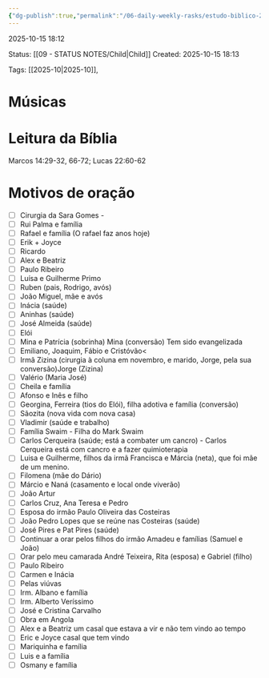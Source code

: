 ```yaml
---
{"dg-publish":true,"permalink":"/06-daily-weekly-rasks/estudo-biblico-2025-10-15/","noteIcon":""}
---
```


2025-10-15 18:12

Status: [[09 - STATUS NOTES/Child\|Child]]
Created: 2025-10-15 18:13

Tags: [[2025-10\|2025-10]], 
 
# Músicas 

# Leitura da Bíblia 
Marcos 14:29-32, 66-72; Lucas 22:60-62 

# Motivos de oração 

- [ ] Cirurgia da Sara Gomes -  
- [ ] Rui Palma e família 
- [ ] Rafael e família (O rafael faz anos hoje)
- [ ] Erik + Joyce 
- [ ] Ricardo 
- [ ] Alex e Beatriz 
- [ ] Paulo Ribeiro 
- [ ] Luísa e Guilherme Primo 
- [ ] Ruben (pais, Rodrigo, avós) 
- [ ] João Miguel, mãe e avós 
- [ ] Inácia (saúde) 
- [ ] Aninhas (saúde) 
- [ ] José Almeida (saúde) 
- [ ] Elói 
- [ ] Mina e Patrícia (sobrinha) Mina (conversão) Tem sido evangelizada 
- [ ] Emiliano, Joaquim, Fábio e Cristóvão< 
- [ ] Irmã Zizina (cirurgia à coluna em novembro, e marido, Jorge, pela sua conversão)Jorge (Zizina) 
- [ ] Valério (Maria José) 
- [ ] Cheila e família 
- [ ] Afonso e Inês e filho 
- [ ] Georgina, Ferreira (tios do Elói), filha adotiva e família (conversão) 
- [ ] Sãozita (nova vida com nova casa) 
- [ ] Vladimir (saúde e trabalho) 
- [ ] Família Swaim - Filha do Mark Swaim 
- [ ] Carlos Cerqueira (saúde; está a combater um cancro) - Carlos Cerqueira está com cancro e a fazer quimioterapia 
- [ ] Luisa e Guilherme, filhos da irmã Francisca e Márcia (neta), que foi mãe de um menino. 
- [ ] Filomena (mãe do Dário) 
- [ ] Márcio e Naná (casamento e local onde viverão) 
- [ ] João Artur 
- [ ] Carlos Cruz, Ana Teresa e Pedro 
- [ ] Esposa do irmão Paulo Oliveira das Costeiras 
- [ ] João Pedro Lopes que se reúne nas Costeiras (saúde) 
- [ ] José Pires e Pat Pires (saúde) 
- [ ] Continuar a orar pelos filhos do irmão Amadeu e famílias (Samuel e João) 
- [ ] Orar pelo meu camarada André Teixeira, Rita (esposa) e Gabriel (filho) 
- [ ] Paulo Ribeiro 
- [ ] Carmen e Inácia 
- [ ] Pelas viúvas 
- [ ] Irm. Albano e família 
- [ ] Irm. Alberto Veríssimo 
- [ ] José e Cristina Carvalho 
- [ ] Obra em Angola 
- [ ] Alex e a Beatriz um casal que estava a vir e não tem vindo ao tempo 
- [ ] Eric e Joyce casal que tem vindo 
- [ ] Mariquinha e família 
- [ ] Luis e a família  
- [ ] Osmany e família